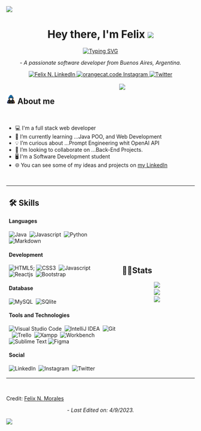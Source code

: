 <!--horizontal divider(gradiant)-->
<img src="https://user-images.githubusercontent.com/73097560/115834477-dbab4500-a447-11eb-908a-139a6edaec5c.gif">

<!--greeting whit nand gif-->
<h1 align="center"><b>Hey there, I'm Felix </b><img src="https://media.giphy.com/media/hvRJCLFzcasrR4ia7z/giphy.gif" width="35"></h1>

<!--banner-->
<div align="center">
<a href="https://git.io/typing-svg"><img src="https://readme-typing-svg.demolab.com?font=Fira+Code&pause=1000&color=000000&center=true&width=435&lines=%3Cfelixnicolas.code%2F%3E" alt="Typing SVG" /></a>
</div>

<!--description-->
 <p align="center">- <i>A passionate software developer from Buenos Aires, Argentina.</i></p>

 <!--Social-->
 <div align="center" >
  <a href="https://www.linkedin.com/in/felix-n-morales/">
  <img alt="Felix N. LinkedIn" src="https://img.shields.io/badge/LinkedIn-0077B5?style=for-the-badge&logo=linkedin&logoColor=white" />
</a>
<a href="https://www.instagram.com/itsfelixnicolas/">
  <img alt="orangecat.code Instagram" src="https://img.shields.io/badge/Instagram-E4405F?style=for-the-badge&logo=instagram&logoColor=white" />
</a>
<a href="https://twitter.com/">
  <img alt="Twitter" src="https://img.shields.io/badge/Twitter-1DA1F2?style=for-the-badge&logo=twitter&logoColor=white"/>
</a>
</div>


<br>

<!--Funny GIF-->
<img src="https://media.giphy.com/media/v1.Y2lkPTc5MGI3NjExYzVhMTM4N2VjMDYyNDZlNzExNGMzYjFjN2MyMmYxODY1OWYzZWUzZCZlcD12MV9pbnRlcm5hbF9naWZzX2dpZklkJmN0PXM/v1uV0oxObr9ZT48Kpa/giphy.gif" width="40%" align="right" />

<!--presentation-->
## <picture><img src = "https://github.com/0xAbdulKhalid/0xAbdulKhalid/raw/main/assets/mdImages/about_me.gif" width = 25px></picture> **About me**

<br>

* 💻 I'm a full stack web developer
* 📖 I’m currently learning ...Java POO, and Web Development
* 💡 I’m curious about ...Prompt Engineering whit OpenAI API
* 🤝 I’m looking to collaborate on ...Back-End Projects.
* 🖥️ I'm a Software Development student
* 🌐 You can see some of my ideas and projects on [my LinkedIn](https://www.linkedin.com/in/felix-n-morales/)
</br>

<!--skills-->
<table width="100%" >

 <tr>
    <td width="60%">
     
## 🛠️ Skills

#### Languages

![Java](https://img.shields.io/badge/-JAVA11-05122A?style=flat&logo=JAVA11)&nbsp;
![Javascript](https://img.shields.io/badge/JavaScript-F7DF1E?style=flat&logo=javascript&logoColor=black)&nbsp;
![Python](https://img.shields.io/badge/-Python-05122A?style=flat&logo=python)&nbsp;
![Markdown](https://img.shields.io/badge/-Markdown-05122A?style=flat&logo=Markdown)


#### Development
![HTML5](https://img.shields.io/badge/-HTML5-05122A?style=flat&logo=HTML5);
![CSS3](https://img.shields.io/badge/-CSS3-05122A?style=flat&logo=CSS3)&nbsp;
![Javascript](https://img.shields.io/badge/JavaScript-F7DF1E?style=flat&logo=javascript&logoColor=black)&nbsp;
![Reactjs](https://img.shields.io/badge/React-20232A?style=flat&logo=react&logoColor=61DAFB)&nbsp;
![Bootstrap](https://img.shields.io/badge/-Bootstrap-05122A?style=flat&logo=Bootstrap)&nbsp;

#### Database

![MySQL](https://img.shields.io/badge/MySQL-00000F?style=flat&logo=mysql&logoColor=white)&nbsp;
![SQlite](https://img.shields.io/badge/-SQlite-05122A?style=flat&logo=sqlite&logoColor=A8B9CC)&nbsp;

#### Tools and Technologies

![Visual Studio Code](https://img.shields.io/badge/-VisualStudioCode-05122A?style=flat&logo=VisualStudioCode)&nbsp;
![IntelliJ IDEA](https://img.shields.io/badge/-intellijidea-05122A?style=flat&logo=intellijidea)&nbsp;
![Git](https://img.shields.io/badge/-Git-05122A?style=flat&logo=git)&nbsp;
![Trello](https://img.shields.io/badge/-Trello-05122A?style=flat&logo=Trello)&nbsp;
![Xampp](https://img.shields.io/badge/-Xampp-05122A?style=flat&logo=Xampp)&nbsp;
![Workbench](https://img.shields.io/badge/-Workbench-05122A?style=flat&logo=Workbench)&nbsp;
![Sublime Text](https://img.shields.io/badge/-SublimeText-05122A?style=flat&logo=SublimeText)
![Figma](https://img.shields.io/badge/-Figma-05122A?style=flat&logo=Figma)

#### Social 

![LinkedIn](https://img.shields.io/badge/-Linkedin-05122A?style=flat&logo=Linkedin)&nbsp;
![Instagram](https://img.shields.io/badge/-Instagram-05122A?style=flat&logo=Instagram)&nbsp;
![Twitter](https://img.shields.io/badge/-Twitter-05122A?style=flat&logo=Twitter)&nbsp;
 </br>
</td>
    <td>
<!--Stats--> 

## 📄📜Stats

<p align="center">
  <img width="100%" src="https://github-readme-stats.vercel.app/api?username=felixnicolascode&theme=algolia&show_icons=true&bg_color=transparent&title_color=navy&text_color=black" />
 </br>
  <img width="100%" src="https://github-readme-streak-stats.herokuapp.com/?user=felixnicolascode"/>
 </br>
  <img width="100%" src="https://github-readme-stats.vercel.app/api/top-langs/?username=felixnicolascode&exclude_repo=Portfolio,HomePal&langs_count=7&layout=compact&bg_color=transparent" />
</p>

  </td>
 </tr>
</table>


</br>

Credit: [Felix N. Morales](https://github.com/felixnicolascode)

<!--description-->
 <p align="center">- <i>Last Edited on: 4/9/2023.</i></p>
<!--horizontal divider(gradiant)-->
<img src="https://user-images.githubusercontent.com/73097560/115834477-dbab4500-a447-11eb-908a-139a6edaec5c.gif">
